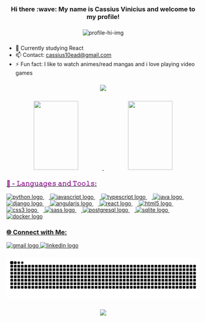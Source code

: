 <h3 align ='center'>Hi there :wave: My name is Cassius Vinicius and welcome to my profile!</h3>

###

<p align="center">
  <img src="https://i.ibb.co/ZN0KyCR/github.webp" alt="profile-hi-img">
</p> 

###

- 🌱 Currently studying React
- 📫 Contact: cassius10ead@gmail.com
- ⚡ Fun fact: I like to watch animes/read mangas and i love playing video games

###

<p align='center'><img src='https://github-readme-streak-stats.herokuapp.com/?user=hyoukka&theme=midnight-purple' /> </p>

###

<div align="center">
  <a href="https://github.com/hyoukka">
  <img height="180em" width="48%" src="https://github-readme-stats.vercel.app/api?username=hyoukka&show_icons=true&theme=midnight-purple&include_all_commits=true&count_private=true"/>
  <img height="180em" width="48%" src="https://github-readme-stats.vercel.app/api/top-langs/?username=hyoukka&layout=compact&langs_count=7&theme=midnight-purple"/>
</div>

###
  
<div>
  <div>
    <h3 style="color:purple">🚀 - 𝙻𝚊𝚗𝚐𝚞𝚊𝚐𝚎𝚜 𝚊𝚗𝚍 𝚃𝚘𝚘𝚕𝚜:</h3>
  </div>
  <img src="https://skillicons.dev/icons?i=py" height="40" alt="python logo"  />
  <img width="12" />
  <img src="https://skillicons.dev/icons?i=js" height="40" alt="javascript logo"  />
  <img width="12" />
  <img src="https://skillicons.dev/icons?i=ts" height="40" alt="typescript logo"  />
  <img width="12" />
  <img src="https://skillicons.dev/icons?i=java" height="40" alt="java logo"  />
  <img width="12" />
  <img src="https://skillicons.dev/icons?i=django" height="40" alt="django logo"  />
  <img width="12" />
  <img src="https://skillicons.dev/icons?i=angular" height="40" alt="angularjs logo"  />
  <img width="12" />
  <img src="https://skillicons.dev/icons?i=react" height="40" alt="react logo"  />
  <img width="12" />
  <img src="https://skillicons.dev/icons?i=html" height="40" alt="html5 logo"  />
  <img width="12" />
  <img src="https://skillicons.dev/icons?i=css" height="40" alt="css3 logo"  />
  <img width="12" />
  <img src="https://skillicons.dev/icons?i=sass" height="40" alt="sass logo"  />
  <img width="12" />
  <img src="https://skillicons.dev/icons?i=postgres" height="40" alt="postgresql logo"  />
  <img width="12" />
  <img src="https://skillicons.dev/icons?i=sqlite" height="40" alt="sqlite logo"  />
  <img width="12" />
  <img src="https://skillicons.dev/icons?i=docker" height="40" alt="docker logo"  />
</div>

###

<div align="left"> 
  <h3>🌐 Connect with Me:</h3>
  <div>
    <a href = "mailto:cassius10ead@gmail.com">
      <img src="https://raw.githubusercontent.com/maurodesouza/profile-readme-generator/master/src/assets/icons/social/gmail/default.svg" width="52" height="40" alt="gmail logo"  />
    </a>
    <a href="https://www.linkedin.com/in/cássius-vinícius/" target="_blank">
      <img src="https://raw.githubusercontent.com/maurodesouza/profile-readme-generator/master/src/assets/icons/social/linkedin/default.svg" width="52" height="40" alt="linkedin logo"  />
    </a>
  </div>
</div>

###

<div> 
  <img src="https://raw.githubusercontent.com/hyoukka/hyoukka/output/snake.svg" alt="Snake animation" />
</div>

###

<div align="center">
  
  [![](https://visitcount.itsvg.in/api?id=hyoukka&icon=10&color=6)](https://visitcount.itsvg.in)
</div>
